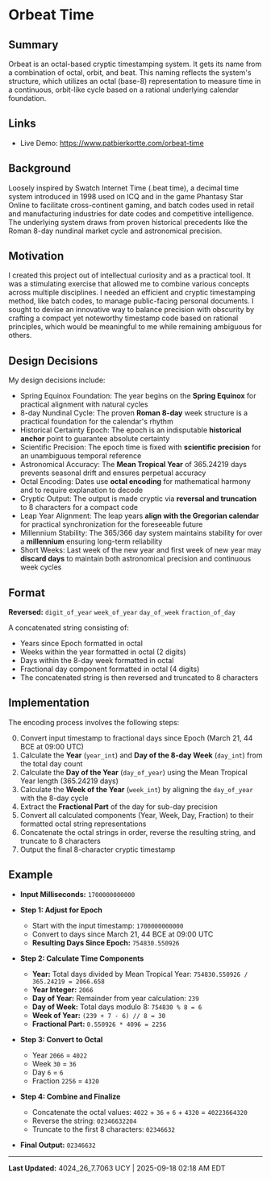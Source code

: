 # Orbeat Time

## Summary

Orbeat is an octal-based cryptic timestamping system. It gets its name from a combination of octal, orbit, and beat. This naming reflects the system's structure, which utilizes an octal (base-8) representation to measure time in a continuous, orbit-like cycle based on a rational underlying calendar foundation.

## Links
- Live Demo: https://www.patbierkortte.com/orbeat-time

## Background

Loosely inspired by Swatch Internet Time (.beat time), a decimal time system introduced in 1998 used on ICQ and in the game Phantasy Star Online to facilitate cross-continent gaming, and batch codes used in retail and manufacturing industries for date codes and competitive intelligence. The underlying system draws from proven historical precedents like the Roman 8-day nundinal market cycle and astronomical precision.

## Motivation

I created this project out of intellectual curiosity and as a practical tool. It was a stimulating exercise that allowed me to combine various concepts across multiple disciplines. I needed an efficient and cryptic timestamping method, like batch codes, to manage public-facing personal documents. I sought to devise an innovative way to balance precision with obscurity by crafting a compact yet noteworthy timestamp code based on rational principles, which would be meaningful to me while remaining ambiguous for others.

## Design Decisions

My design decisions include:

-   Spring Equinox Foundation: The year begins on the **Spring Equinox** for practical alignment with natural cycles
-   8-day Nundinal Cycle: The proven **Roman 8-day** week structure is a practical foundation for the calendar's rhythm
-   Historical Certainty Epoch: The epoch is an indisputable **historical anchor** point to guarantee absolute certainty
-   Scientific Precision: The epoch time is fixed with **scientific precision** for an unambiguous temporal reference
-   Astronomical Accuracy: The **Mean Tropical Year** of 365.24219 days prevents seasonal drift and ensures perpetual accuracy
-   Octal Encoding: Dates use **octal encoding** for mathematical harmony and to require explanation to decode
-   Cryptic Output: The output is made cryptic via **reversal and truncation** to 8 characters for a compact code
-   Leap Year Alignment: The leap years **align with the Gregorian calendar** for practical synchronization for the foreseeable future
-   Millennium Stability: The 365/366 day system maintains stability for over a **millennium** ensuring long-term reliability
-   Short Weeks: Last week of the new year and first week of new year may **discard days** to maintain both astronomical precision and continuous week cycles

## Format

**Reversed:** `digit_of_year` `week_of_year` `day_of_week` `fraction_of_day`

A concatenated string consisting of:
- Years since Epoch formatted in octal
- Weeks within the year formatted in octal (2 digits)
- Days within the 8-day week formatted in octal
- Fractional day component formatted in octal (4 digits)
- The concatenated string is then reversed and truncated to 8 characters

## Implementation

The encoding process involves the following steps:

0. Convert input timestamp to fractional days since Epoch (March 21, 44 BCE at 09:00 UTC)
1. Calculate the **Year** (`year_int`) and **Day of the 8-day Week** (`day_int`) from the total day count
2. Calculate the **Day of the Year** (`day_of_year`) using the Mean Tropical Year length (365.24219 days)
3. Calculate the **Week of the Year** (`week_int`) by aligning the `day_of_year` with the 8-day cycle
4. Extract the **Fractional Part** of the day for sub-day precision
5. Convert all calculated components (Year, Week, Day, Fraction) to their formatted octal string representations
6. Concatenate the octal strings in order, reverse the resulting string, and truncate to 8 characters
7. Output the final 8-character cryptic timestamp

## Example

- **Input Milliseconds:** `1700000000000`

- **Step 1: Adjust for Epoch**
  - Start with the input timestamp: `1700000000000`
  - Convert to days since March 21, 44 BCE at 09:00 UTC
  - **Resulting Days Since Epoch:** `754830.550926`

- **Step 2: Calculate Time Components**
  - **Year:** Total days divided by Mean Tropical Year: `754830.550926 / 365.24219 = 2066.658`
  - **Year Integer:** `2066`
  - **Day of Year:** Remainder from year calculation: `239`
  - **Day of Week:** Total days modulo 8: `754830 % 8 = 6`
  - **Week of Year:** `(239 + 7 - 6) // 8 = 30`
  - **Fractional Part:** `0.550926 * 4096 = 2256`

- **Step 3: Convert to Octal**
  - Year `2066` = `4022`
  - Week `30` = `36`
  - Day `6` = `6`
  - Fraction `2256` = `4320`

- **Step 4: Combine and Finalize**
  - Concatenate the octal values: `4022` + `36` + `6` + `4320` = `40223664320`
  - Reverse the string: `02346632204`
  - Truncate to the first 8 characters: `02346632`

- **Final Output:** `02346632`

---

<!-- LAST_UPDATED_START -->
**Last Updated:** 4024_26_7.7063 UCY | 2025-09-18 02:18 AM EDT
<!-- LAST_UPDATED_END -->
